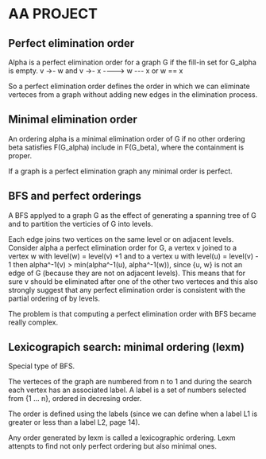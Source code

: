 # AA PROJECT

## Perfect elimination order

Alpha is a perfect elimination order for a graph G if the fill-in set for G_alpha is empty.
v ->- w and v ->- x ----> w --- x or w == x

So a perfect elimination order defines the order in which we can eliminate verteces from a graph without adding new edges in the elimination process.

## Minimal elimination order 

An ordering alpha is a minimal elimination order of G if no other ordering beta satisfies F(G_alpha) include in F(G_beta), where the containment is proper.

If a graph is a perfect elimination graph any minimal order is perfect.

## 	BFS and perfect orderings

A BFS applyed to a graph G as the effect of generating a spanning tree of G and to partition the verticies of G into levels.

Each edge joins two vertices on the same level or on adjacent levels. Consider alpha a perfect elimination order for G, a vertex v joined to a vertex w with level(w) = level(v) +1 and to a vertex u with level(u) = level(v) - 1 then alpha^-1(v) > min(alpha^-1(u), alpha^-1(w)), since {u, w} is not an edge of G (because they are not on adjacent levels). This means that for sure v should be eliminated after one of the other two verteces and this also strongly suggest that any perfect elimination order is consistent with the partial ordering of by levels.

The problem is that computing a perfect elimination order with BFS became really complex.

## Lexicograpich search: minimal ordering (lexm)

Special type of BFS.

The verteces of the graph are numbered from n to 1 and during the search each vertex has an associated label. A label is a set of numbers selected from {1 ... n}, ordered in decresing order.

The order is defined using the labels (since we can define when a label L1 is greater or less than a label L2, page 14).

Any order generated by lexm is called a lexicographic ordering. Lexm attenpts to find not only perfect ordering but also minimal ones.

